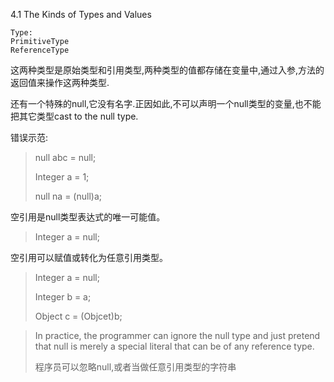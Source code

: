 4.1 The Kinds of Types and Values

```
Type:
PrimitiveType
ReferenceType
```

这两种类型是原始类型和引用类型,两种类型的值都存储在变量中,通过入参,方法的返回值来操作这两种类型.

还有一个特殊的null,它没有名字.正因如此,不可以声明一个null类型的变量,也不能把其它类型cast to the null type.

错误示范:

> null abc = null;
>
> Integer a = 1;
>
> null na = \(null\)a;



空引用是null类型表达式的唯一可能值。

> Integer a = null;

空引用可以赋值或转化为任意引用类型。

> Integer a = null;
>
> Integer b = a;
>
> Object c = \(Objcet\)b;

> In practice, the programmer can ignore the null type and just pretend that null is merely a special literal that can be of any reference type.
>
> 程序员可以忽略null,或者当做任意引用类型的字符串







